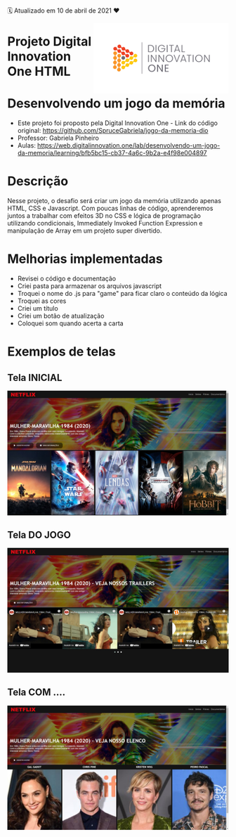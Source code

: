 :spiral_calendar: Atualizado em 10 de abril de 2021 :heart:

<img align="right" alt="GIF" height="160px" src="https://github.com/rdeconti/rdeconti-resources/blob/main/Digital%20Innovation%20One%20-%20Logotipo.png" />

# Projeto Digital Innovation One HTML

# Desenvolvendo um jogo da memória

- Este projeto foi proposto pela Digital Innovation One - Link do código original: https://github.com/SpruceGabriela/jogo-da-memoria-dio
- Professor: Gabriela Pinheiro
- Aulas: https://web.digitalinnovation.one/lab/desenvolvendo-um-jogo-da-memoria/learning/bfb5bc15-cb37-4a6c-9b2a-e4f98e004897

# Descrição

Nesse projeto, o desafio será criar um jogo da memória utilizando apenas HTML, CSS e Javascript. Com poucas linhas de código, aprenderemos juntos a trabalhar com efeitos 3D no CSS e lógica de programação utilizando condicionais, Immediately Invoked Function Expression e manipulação de Array em um projeto super divertido.

# Melhorias implementadas

- Revisei o código e documentação
- Criei pasta para armazenar os arquivos javascript
- Troquei o nome do .js para "game" para ficar claro o conteúdo da lógica
- Troquei as cores
- Criei um título
- Criei um botão de atualização
- Coloquei som quando acerta a carta

# Exemplos de telas

## Tela INICIAL
<img src="https://github.com/rdeconti/Bootcamp-DIO-Html-Web-Projeto02/blob/main/tela-index.jpeg" />

## Tela DO JOGO
<img src="https://github.com/rdeconti/Bootcamp-DIO-Html-Web-Projeto02/blob/main/tela-traillers.jpg" />

## Tela COM ....
<img src="https://github.com/rdeconti/Bootcamp-DIO-Html-Web-Projeto02/blob/main/tela-info.jpg" />
